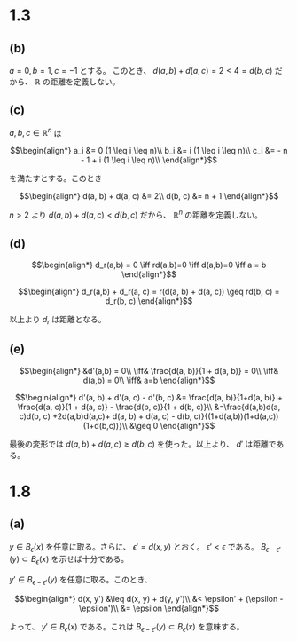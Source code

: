 # 1.3

## (b)

$a=0, b=1, c=-1$ とする。
このとき、 $d(a, b) + d(a, c) = 2 < 4 = d(b, c)$ だから、
$\mathbb{R}$ の距離を定義しない。

## (c)

$a, b, c \in \mathbb{R}^n$ は

$$\begin{align*}
a_i &= 0 (1 \leq i \leq n)\\
b_i &= i (1 \leq i \leq n)\\
c_i &= - n - 1 + i (1 \leq i \leq n)\\
\end{align*}$$

を満たすとする。このとき

$$\begin{align*} 
d(a, b) + d(a, c) &= 2\\
d(b, c) &= n + 1
\end{align*}$$

$n > 2$ より $d(a, b) + d(a, c) < d(b, c)$ だから、 $\mathbb{R}^n$ の距離を定義しない。

## (d)

$$\begin{align*} 
d_r(a,b) = 0 \iff rd(a,b)=0 \iff d(a,b)=0 \iff a = b
\end{align*}$$

$$\begin{align*} 
d_r(a,b) + d_r(a, c) = r(d(a, b) + d(a, c)) \geq rd(b, c) = d_r(b, c)
\end{align*}$$

以上より $d_r$ は距離となる。


## (e)


$$\begin{align*} 
&d'(a,b) = 0\\
\iff& \frac{d(a, b)}{1 + d(a, b)} = 0\\
\iff& d(a,b) = 0\\
\iff& a=b
\end{align*}$$

$$\begin{align*} 
d'(a, b) + d'(a, c) - d'(b, c) &= \frac{d(a, b)}{1+d(a, b)} + \frac{d(a, c)}{1 + d(a, c)} - \frac{d(b, c)}{1 + d(b, c)}\\
&=\frac{d(a,b)d(a, c)d(b, c) +2d(a,b)d(a,c)+ d(a, b) + d(a, c) - d(b, c)}{(1+d(a,b))(1+d(a,c))(1+d(b,c))}\\
&\geq 0
\end{align*}$$

最後の変形では $d(a, b) + d(a, c) \geq d(b, c)$ を使った。以上より、 $d'$ は距離である。

# 1.8

## (a)

$y \in B_\epsilon(x)$ を任意に取る。さらに、 $\epsilon'=d(x,y)$ とおく。 $\epsilon'<\epsilon$ である。 $B_{\epsilon-\epsilon'}(y) \subset B_\epsilon(x)$ を示せば十分である。

$y' \in B_{\epsilon-\epsilon'}(y)$ を任意に取る。このとき、

$$\begin{align*} 
d(x, y') &\leq d(x, y) + d(y, y')\\
&< \epsilon' + (\epsilon - \epsilon')\\
&= \epsilon
\end{align*}$$

よって、 $y' \in B_\epsilon(x)$ である。これは $B_{\epsilon-\epsilon'}(y) \subset B_\epsilon(x)$ を意味する。